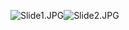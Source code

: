 ![Slide1.JPG](/.attachments/Slide1-b789171a-4a8d-4afc-bae7-b58ad89d1a00.JPG)![Slide2.JPG](/.attachments/Slide2-81c91774-8c7b-495c-ba29-77b3ee265633.JPG)